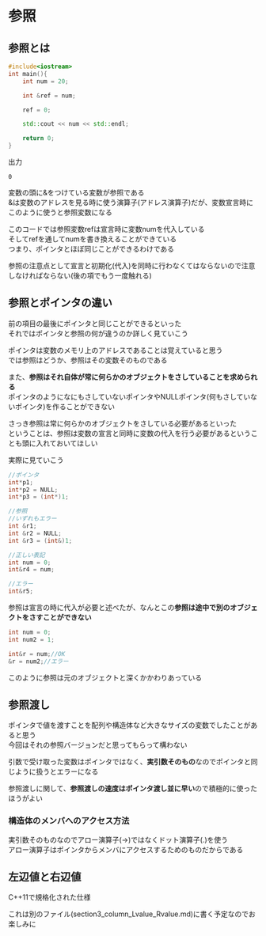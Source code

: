# 参照

## 参照とは

```c++
#include<iostream>
int main(){
    int num = 20;

    int &ref = num;

    ref = 0;

    std::cout << num << std::endl;

    return 0;
}
```

出力

```markdowm
0
```

変数の頭に&をつけている変数が参照である  
&は変数のアドレスを見る時に使う演算子(アドレス演算子)だが、変数宣言時にこのように使うと参照変数になる

このコードでは参照変数refは宣言時に変数numを代入している  
そしてrefを通してnumを書き換えることができている  
つまり、ポインタとほぼ同じことができるわけである

参照の注意点として宣言と初期化(代入)を同時に行わなくてはならないので注意しなければならない(後の項でもう一度触れる)

## 参照とポインタの違い

前の項目の最後にポインタと同じことができるといった  
それではポインタと参照の何が違うのか詳しく見ていこう

ポインタは変数のメモリ上のアドレスであることは覚えていると思う  
では参照はどうか、参照はその変数そのものである

また、**参照はそれ自体が常に何らかのオブジェクトをさしていることを求められる**  
ポインタのようになにもさしていないポインタやNULLポインタ(何もさしていないポインタ)を作ることができない

さっき参照は常に何らかのオブジェクトをさしている必要があるといった  
ということは、参照は変数の宣言と同時に変数の代入を行う必要があるということも頭に入れておいてほしい

実際に見ていこう

```c++
//ポインタ
int*p1;
int*p2 = NULL;
int*p3 = (int*)1;

//参照
//いずれもエラー
int &r1;
int &r2 = NULL;
int &r3 = (int&)1;

//正しい表記
int num = 0;
int&r4 = num;

//エラー
int&r5;
```

参照は宣言の時に代入が必要と述べたが、なんとこの**参照は途中で別のオブジェクトをさすことができない**

```c++
int num = 0;
int num2 = 1;

int&r = num;//OK
&r = num2;//エラー
```

このように参照は元のオブジェクトと深くかかわりあっている

## 参照渡し

ポインタで値を渡すことを配列や構造体など大きなサイズの変数でしたことがあると思う  
今回はそれの参照バージョンだと思ってもらって構わない

引数で受け取った変数はポインタではなく、**実引数そのもの**なのでポインタと同じように扱うとエラーになる

参照渡しに関して、**参照渡しの速度はポインタ渡し並に早い**ので積極的に使ったほうがよい

### 構造体のメンバへのアクセス方法

実引数そのものなのでアロー演算子(->)ではなくドット演算子(.)を使う  
アロー演算子はポインタからメンバにアクセスするためのものだからである

## 左辺値と右辺値

C++11で規格化された仕様

これは別のファイル(section3_column_Lvalue_Rvalue.md)に書く予定なのでお楽しみに
